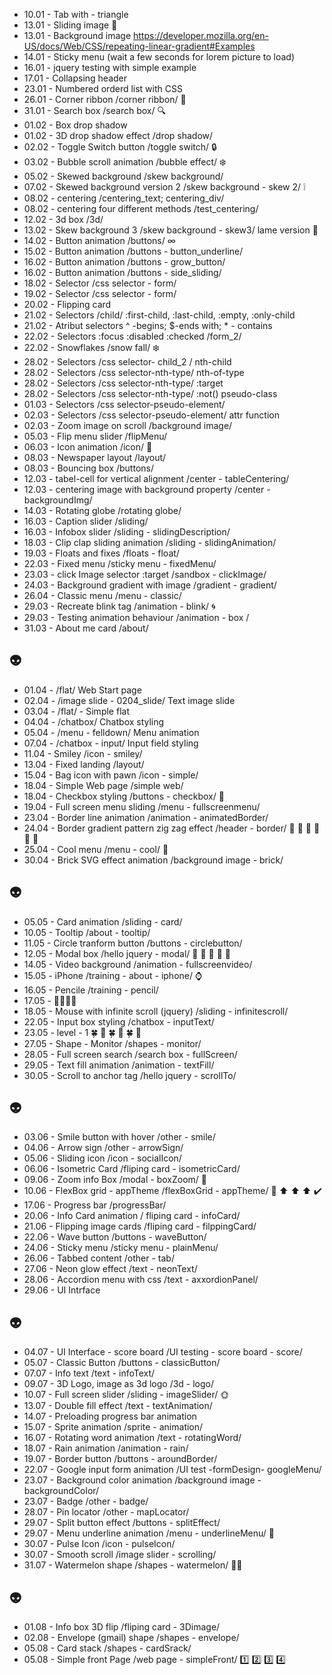 - 10.01 - Tab with - triangle
- 13.01 - Sliding image  :ant:
- 13.01 - Background image https://developer.mozilla.org/en-US/docs/Web/CSS/repeating-linear-gradient#Examples
- 14.01 - Sticky menu (wait a few seconds for lorem picture to load)
- 16.01 - jquery testing with simple example
- 17.01 - Collapsing header
- 23.01 - Numbered orderd list with CSS
- 26.01 - Corner ribbon /corner ribbon/  :green_book:
- 31.01 - Search box /search box/ :mag:
- 01.02 - Box drop shadow
- 01.02 - 3D drop shadow effect /drop shadow/
- 02.02 - Toggle Switch button /toggle switch/ :lock:
- 03.02 - Bubble scroll animation /bubble effect/  :snowflake:
- 05.02 - Skewed background /skew background/
- 07.02 - Skewed background version 2 /skew background - skew 2/  :grey_exclamation:
- 08.02 - centering /centering_text; centering_div/
- 08.02 - centering four different methods /test_centering/
- 12.02 - 3d box /3d/
- 13.02 - Skew background 3 /skew background - skew3/ lame version  :muscle:
- 14.02 - Button animation /buttons/ ∞
- 15.02 - Button animation /buttons - button_underline/
- 16.02 - Button animation /buttons - grow_button/
- 16.02 - Button animation /buttons - side_sliding/
- 18.02 - Selector /css selector - form/
- 19.02 - Selector /css selector - form/
- 20.02 - Flipping card
- 21.02 - Selectors /child/ :first-child, :last-child, :empty, :only-child
- 21.02 - Atribut selectors ^ -begins; $-ends with; * - contains
- 22.02 - Selectors :focus :disabled :checked /form_2/
- 22.02 - Snowflakes /snow fall/  :snowflake:
- 28.02 - Selectors /css selector- child_2 / nth-child
- 28.02 - Selectors /css selector-nth-type/ nth-of-type
- 28.02 - Selectors /css selector-nth-type/ :target
- 28.02 - Selectors /css selector-nth-type/ :not() pseudo-class
- 01.03 - Selectors /css selector-pseudo-element/
- 02.03 - Selectors /css selector-pseudo-element/ attr function
- 02.03 - Zoom image on scroll /background image/
- 05.03 - Flip menu slider /flipMenu/
- 06.03 - Icon animation /icon/ :vertical_traffic_light:
- 08.03 - Newspaper layout /layout/
- 08.03 - Bouncing box /buttons/
- 12.03 - tabel-cell for vertical alignment /center - tableCentering/
- 12.03 - centering image with background property /center - backgroundImg/
- 14.03 - Rotating globe /rotating globe/
- 16.03 - Caption slider /sliding/
- 16.03 - Infobox slider /sliding - slidingDescription/
- 18.03 - Clip clap sliding animation /sliding - slidingAnimation/
- 19.03 - Floats and fixes /floats - float/
- 22.03 - Fixed menu /sticky menu - fixedMenu/
- 23.03 - click Image selector :target /sandbox - clickImage/
- 24.03 - Background gradient with image /gradient - gradient/
- 26.04 - Classic menu /menu - classic/
- 29.03 - Recreate blink tag /animation - blink/ :cyclone:
- 29.03 - Testing animation behaviour /animation - box /
- 31.03 - About me card /about/

 :alien:
---

- 01.04 - /flat/ Web Start page
- 02.04 - /image slide - 0204_slide/ Text image slide
- 03.04 - /flat/ - Simple flat
- 04.04 - /chatbox/ Chatbox styling
- 05.04 - /menu - felldown/ Menu animation
- 07.04 - /chatbox - input/ Input field styling
- 11.04 - Smiley /icon - smiley/
- 13.04 - Fixed landing /layout/
- 15.04 - Bag icon with pawn /icon - simple/
- 18.04 - Simple Web page /simple web/
- 18.04 - Checkbox styling /buttons - checkbox/ :baby:
- 19.04 - Full screen menu sliding /menu - fullscreenmenu/
- 23.04 - Border line animation  /animation - animatedBorder/
- 24.04 - Border gradient pattern zig zag effect /header - border/  :hammer: :hammer: :hammer: :hammer: :hammer: :hammer:
- 25.04 - Cool menu /menu - cool/ :hammer:
- 30.04 - Brick SVG effect animation /background image - brick/

 :alien:
---

- 05.05 - Card animation /sliding - card/
- 10.05 - Tooltip /about - tooltip/
- 11.05 - Circle tranform button /buttons - circlebutton/
- 12.05 - Modal box /hello jquery - modal/ :balloon: :balloon: :balloon: :balloon: :hammer:
- 14.05 - Video background /animation - fullscreenvideo/
- 15.05 - iPhone /training - about - iphone/ :watch:
- 16.05 - Pencile /training - pencil/
- 17.05 - :hammer::hammer::hammer::hammer:
- 18.05 - Mouse with infinite scroll (jquery) /sliding - infinitescroll/
- 22.05 - Input box styling /chatbox - inputText/
- 23.05 -  level - 1 :four_leaf_clover:  :hammer: :four_leaf_clover:  :hammer:  :four_leaf_clover:  :hammer:
- 27.05 - Shape - Monitor /shapes - monitor/
- 28.05 - Full screen search /search box - fullScreen/
- 29.05 - Text fill animation /animation - textFill/
- 30.05 - Scroll to anchor tag /hello jquery - scrollTo/

 :alien:
---

- 03.06 - Smile button with hover /other - smile/
- 04.06 - Arrow sign /other - arrowSign/
- 05.06 - Sliding icon /icon - socialIcon/
- 06.06 - Isometric Card /fliping card - isometricCard/
- 09.06 - Zoom info Box /modal - boxZoom/  :wrench:
- 10.06 - FlexBox grid - appTheme /flexBoxGrid - appTheme/ :construction: :arrow_up: :arrow_up: :arrow_up:  :heavy_check_mark:
- 17.06 - Progress bar /progressBar/
- 20.06 - Info Card animation / fliping card - infoCard/
- 21.06 - Flipping image cards /fliping card - filppingCard/
- 22.06 - Wave button /buttons - waveButton/
- 24.06 - Sticky menu /sticky menu - plainMenu/
- 26.06 - Tabbed content /other - tab/
- 27.06 - Neon glow effect /text - neonText/
- 28.06 - Accordion menu with css /text - axxordionPanel/
- 29.06 - UI Intrface

 :alien:
---

- 04.07 - UI Interface - score board /UI testing - score board - score/
- 05.07 - Classic Button /buttons - classicButton/
- 07.07 - Info text /text - infoText/
- 09.07 - 3D Logo, image as 3d logo /3d - logo/
- 10.07 - Full screen slider /sliding - imageSlider/ :sun_with_face:
- 13.07 - Double fill effect /text - textAnimation/
- 14.07 - Preloading progress bar animation
- 15.07 - Sprite animation /sprite - animation/
- 16.07 - Rotating word animation /text - rotatingWord/
- 18.07 - Rain animation /animation - rain/
- 19.07 - Border button /buttons - aroundBorder/
- 22.07 - Google input form animation /UI test -formDesign- googleMenu/
- 23.07 - Background color animation /background image - backgroundColor/
- 23.07 - Badge /other - badge/
- 28.07 - Pin locator /other - mapLocator/
- 29.07 - Split button effect /buttons - splitEffect/
- 29.07 - Menu underline animation /menu - underlineMenu/	:pushpin:
- 30.07 - Pulse Icon /icon - pulseIcon/
- 30.07 - Smooth scroll /image slider - scrolling/
- 31.07 - Watermelon shape /shapes - watermelon/	:watermelon::watermelon:

 :alien:
---

- 01.08 - Info box 3D flip /fliping card - 3Dimage/
- 02.08 - Envelope (gmail) shape /shapes - envelope/
- 05.08 - Card stack /shapes - cardSrack/
- 05.08 - Simple front Page /web page - simpleFront/ :one: :two: :three: :four:


